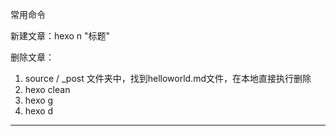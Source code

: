 



常用命令



新建文章：hexo n "标题"

删除文章：

1. source / _post 文件夹中，找到helloworld.md文件，在本地直接执行删除
2. hexo clean
3. hexo g
4. hexo d



---



